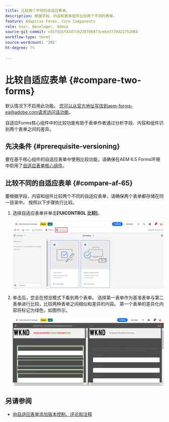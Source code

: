```yaml
---
title: 比较两个不同的自适应表单。
description: 根据字段、内容和表单组件比较两个不同的表单。
feature: Adaptive Forms, Core Components
role: User, Developer, Admin
source-git-commit: c01f02bf43d7c92787b6873ce6e3739d2275206b
workflow-type: tm+mt
source-wordcount: '201'
ht-degree: 7%

---
```


# 比较自适应表单 {#compare-two-forms}

<span class="preview">默认情况下不启用此功能。 您可以从官方地址写信到aem-forms-ea@adobe.com请求访问该功能。</span>

自适应Forms核心组件中的比较功能有助于表单作者通过分析字段、内容和组件识别两个表单之间的差异。

## 先决条件 {#prerequisite-versioning}

要在基于核心组件的自适应表单中使用比较功能，请确保在AEM 6.5 Forms环境中启用了[自适应表单核心组件](/help/forms/using/enable-adaptive-forms-core-components.md)。

## 比较不同的自适应表单 {#compare-af-65}

要根据字段、内容和组件比较两个不同的自适应表单，请确保两个表单都存储在同一目录中。 按照以下步骤执行比较。

1. 选择自适应表单并单击&#x200B;**[!UICONTROL 比较]**。

   ![比较自适应表单](/help/forms/using/assets/compare-two-forms.png)

1. 单击后，您会在预览模式下看到两个表单。 选择第一表单作为基准表单与第二表单进行比较，比较两种表单之间相似和差异的内容。 第一个表单的差异化内容将标记为绿色，如图所示。

   ![比较的表单](/help/forms/using/assets/compared-forms.png)

## 另请参阅

* [向自适应表单添加版本控制、评论和注释](/help/forms/using/add-versioning-reviews-comments.md)
